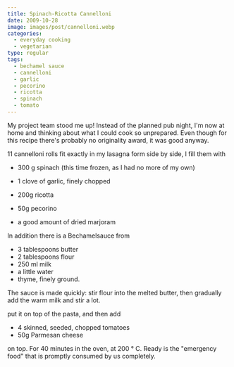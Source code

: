 ```yaml
---
title: Spinach-Ricotta Cannelloni
date: 2009-10-28
image: images/post/cannelloni.webp
categories: 
  - everyday cooking
  - vegetarian
type: regular
tags: 
  - bechamel sauce
  - cannelloni
  - garlic
  - pecorino
  - ricotta
  - spinach
  - tomato
---
```


My project team stood me up! Instead of the planned pub night, I'm now at home and thinking about what I could cook so unprepared. Even though for this recipe there's probably no originality award, it was good anyway.

11 cannelloni rolls fit exactly in my lasagna form side by side, I fill them with

* 300 g spinach (this time frozen, as I had no more of my own)

* 1 clove of garlic, finely chopped
* 200g ricotta
* 50g pecorino
* a good amount of dried marjoram

In addition there is a Bechamelsauce from

* 3 tablespoons butter
* 2 tablespoons flour
* 250 ml milk
* a little water
* thyme, finely ground.

The sauce is made quickly: stir flour into the melted butter, then gradually add the warm milk and stir a lot.

put it on top of the pasta, and then add

* 4 skinned, seeded, chopped tomatoes 
* 50g Parmesan cheese

on top. For 40 minutes in the oven, at 200 ° C. Ready is the "emergency food" that is promptly consumed by us completely.
